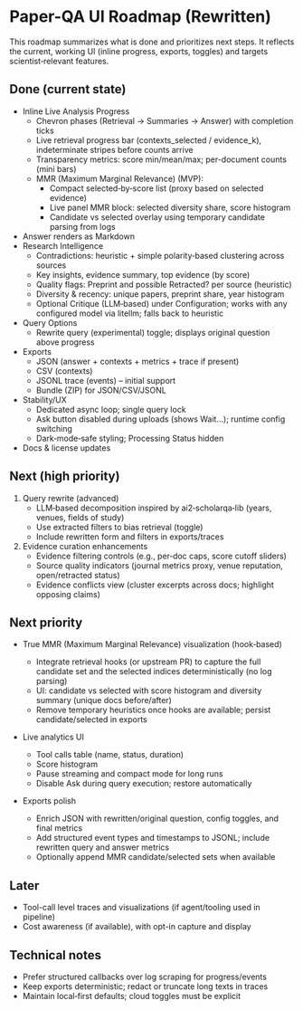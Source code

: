 # Paper-QA UI Roadmap (Rewritten)

This roadmap summarizes what is done and prioritizes next steps. It reflects the current, working UI (inline progress, exports, toggles) and targets scientist‑relevant features.

## Done (current state)
- Inline Live Analysis Progress
  - Chevron phases (Retrieval → Summaries → Answer) with completion ticks
  - Live retrieval progress bar (contexts_selected / evidence_k), indeterminate stripes before counts arrive
  - Transparency metrics: score min/mean/max; per-document counts (mini bars)
  - MMR (Maximum Marginal Relevance) (MVP):
    - Compact selected‑by‑score list (proxy based on selected evidence)
    - Live panel MMR block: selected diversity share, score histogram
    - Candidate vs selected overlay using temporary candidate parsing from logs
- Answer renders as Markdown
- Research Intelligence
  - Contradictions: heuristic + simple polarity‑based clustering across sources
  - Key insights, evidence summary, top evidence (by score)
  - Quality flags: Preprint and possible Retracted? per source (heuristic)
  - Diversity & recency: unique papers, preprint share, year histogram
  - Optional Critique (LLM‑based) under Configuration; works with any configured model via litellm; falls back to heuristic
- Query Options
  - Rewrite query (experimental) toggle; displays original question above progress
- Exports
  - JSON (answer + contexts + metrics + trace if present)
  - CSV (contexts)
  - JSONL trace (events) – initial support
  - Bundle (ZIP) for JSON/CSV/JSONL
- Stability/UX
  - Dedicated async loop; single query lock
  - Ask button disabled during uploads (shows Wait…); runtime config switching
  - Dark‑mode‑safe styling; Processing Status hidden
- Docs & license updates

## Next (high priority)
1) Query rewrite (advanced)
   - LLM‑based decomposition inspired by ai2‑scholarqa‑lib (years, venues, fields of study)
   - Use extracted filters to bias retrieval (toggle)
   - Include rewritten form and filters in exports/traces
2) Evidence curation enhancements
   - Evidence filtering controls (e.g., per‑doc caps, score cutoff sliders)
   - Source quality indicators (journal metrics proxy, venue reputation, open/retracted status)
   - Evidence conflicts view (cluster excerpts across docs; highlight opposing claims)

## Next priority
- True MMR (Maximum Marginal Relevance) visualization (hook‑based)
  - Integrate retrieval hooks (or upstream PR) to capture the full candidate set and the selected indices deterministically (no log parsing)
  - UI: candidate vs selected with score histogram and diversity summary (unique docs before/after)
  - Remove temporary heuristics once hooks are available; persist candidate/selected in exports

- Live analytics UI
  - Tool calls table (name, status, duration)
  - Score histogram
  - Pause streaming and compact mode for long runs
  - Disable Ask during query execution; restore automatically

- Exports polish
  - Enrich JSON with rewritten/original question, config toggles, and final metrics
  - Add structured event types and timestamps to JSONL; include rewritten query and answer metrics
  - Optionally append MMR candidate/selected sets when available

## Later
- Tool-call level traces and visualizations (if agent/tooling used in pipeline)
- Cost awareness (if available), with opt-in capture and display

## Technical notes
- Prefer structured callbacks over log scraping for progress/events
- Keep exports deterministic; redact or truncate long texts in traces
- Maintain local‑first defaults; cloud toggles must be explicit
